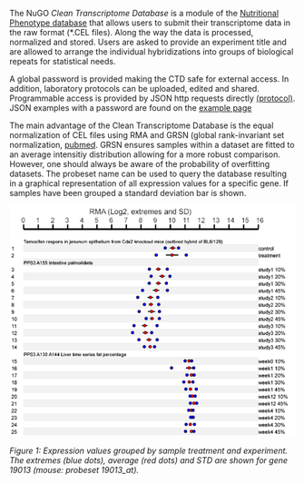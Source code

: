 The NuGO *Clean Transcriptome Database* is a module of the [Nutritional Phenotype database](http://dbnp.org/dbnp/modules-1/cleantranscriptomicsdatabase) that allows users to submit their transcriptome data in the raw format (*.CEL files). Along the way the data is processed, normalized and stored. Users are asked to provide an experiment title and are allowed to arrange the individual hybridizations into groups of biological repeats for statistical needs.

A global password is provided making the CTD safe for external access. In addition, laboratory protocols can be uploaded, edited and shared. Programmable access is provided by JSON http requests directly [(protocol)](http://dbnp.org/dbnp/modules-1/detailed-descriptions-of-restful-services). JSON examples with a password are found  on the [example page](http://nbx13.nugo.org/ctd)

The main advantage of the Clean Transcriptome Database is the equal normalization of CEL files using RMA and GRSN (global rank-invariant set normalization, [pubmed](http://www.ncbi.nlm.nih.gov/pmc/articles/PMC2644708/?tool=pubmed). GRSN ensures samples within a dataset are fitted to an average intensitiy distribution allowing for a more robust comparison. However, one should always be aware of the probability of overfitting datasets.
The probeset name can be used to query the database resulting in a graphical representation of all expression values for a specific gene. If samples have been grouped a standard deviation bar is shown.


<img alt="Expression Values" src="samples_expression.png"/>

_Figure 1: Expression values grouped by sample treatment and experiment. The extremes (blue dots), average (red dots) and STD are shown for gene 19013 (mouse: probeset 19013_at)._
